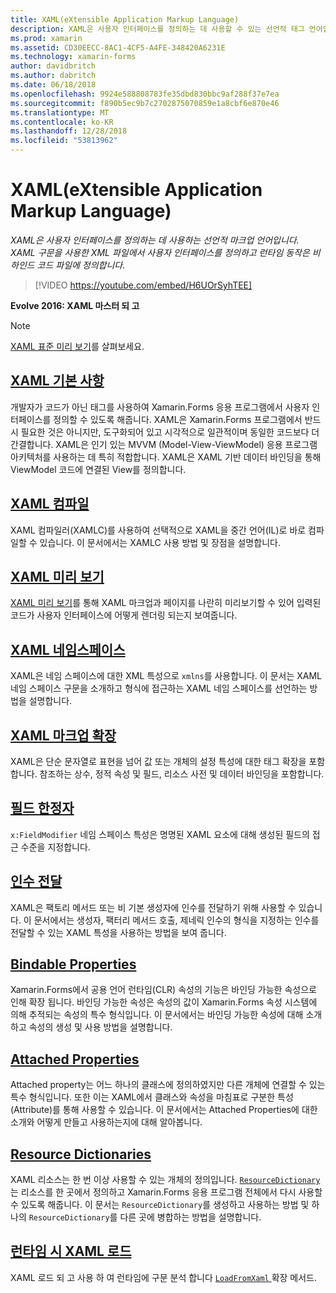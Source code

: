 ```yaml
---
title: XAML(eXtensible Application Markup Language)
description: XAML은 사용자 인터페이스를 정의하는 데 사용할 수 있는 선언적 태그 언어입니다. 사용자 인터페이스를 별도 코드 숨김 파일에서 런타임 동작을 정의하는 동안 XAML 구문을 사용하여 XML 파일로 정의합니다.
ms.prod: xamarin
ms.assetid: CD30EECC-8AC1-4CF5-A4FE-348420A6231E
ms.technology: xamarin-forms
author: davidbritch
ms.author: dabritch
ms.date: 06/18/2018
ms.openlocfilehash: 9924e588808783fe35dbd830bbc9af288f37e7ea
ms.sourcegitcommit: f890b5ec9b7c2702875070859e1a8cbf6e870e46
ms.translationtype: MT
ms.contentlocale: ko-KR
ms.lasthandoff: 12/28/2018
ms.locfileid: "53813962"
---
```

# <a name="extensible-application-markup-language-xaml"></a>XAML(eXtensible Application Markup Language)

_XAML은 사용자 인터페이스를 정의하는 데 사용하는 선언적 마크업 언어입니다. XAML 구문을 사용한 XML 파일에서 사용자 인터페이스를 정의하고 런타임 동작은 비하인드 코드 파일에 정의합니다._

> [!VIDEO https://youtube.com/embed/H6UOrSyhTEE]

**Evolve 2016: XAML 마스터 되 고**

> [!NOTE]
> [XAML 표준 미리 보기](standard/index.md)를 살펴보세요.

<a name="xaml" />

## <a name="xaml-basicsxaml-basicsindexmd"></a>[XAML 기본 사항](xaml-basics/index.md)

개발자가 코드가 아닌 태그를 사용하여 Xamarin.Forms 응용 프로그램에서 사용자 인터페이스를 정의할 수 있도록 해줍니다. XAML은 Xamarin.Forms 프로그램에서 반드시 필요한 것은 아니지만, 도구화되어 있고 시각적으로 일관적이며 동일한 코드보다 더 간결합니다. XAML은 인기 있는 MVVM (Model-View-ViewModel) 응용 프로그램 아키텍처를 사용하는 데 특히 적합합니다. XAML은 XAML 기반 데이터 바인딩을 통해 ViewModel 코드에 연결된 View를 정의합니다.

## <a name="xaml-compilationxamlcmd"></a>[XAML 컴파일](xamlc.md)

XAML 컴파일러(XAMLC)를 사용하여 선택적으로 XAML을 중간 언어(IL)로 바로 컴파일할 수 있습니다. 이 문서에서는 XAMLC 사용 방법 및 장점을 설명합니다.

## <a name="xaml-previewerxaml-previewermd"></a>[XAML 미리 보기](xaml-previewer.md)

[XAML 미리 보기](~/xamarin-forms/xaml/xaml-previewer.md)를 통해 XAML 마크업과 페이지를 나란히 미리보기할 수 있어 입력된 코드가 사용자 인터페이스에 어떻게 렌더링 되는지 보여줍니다.

## <a name="xaml-namespacesnamespacesmd"></a>[XAML 네임스페이스](namespaces.md)

XAML은 네임 스페이스에 대한 XML 특성으로 `xmlns`를 사용합니다. 이 문서는 XAML 네임 스페이스 구문을 소개하고 형식에 접근하는 XAML 네임 스페이스를 선언하는 방법을 설명합니다.

## <a name="xaml-markup-extensionsmarkup-extensionsindexmd"></a>[XAML 마크업 확장](markup-extensions/index.md)

XAML은 단순 문자열로 표현을 넘어 값 또는 개체의 설정 특성에 대한 태그 확장을 포함합니다. 참조하는 상수, 정적 속성 및 필드, 리소스 사전 및 데이터 바인딩을 포함합니다.

## <a name="field-modifiersfield-modifiersmd"></a>[필드 한정자](field-modifiers.md)

`x:FieldModifier` 네임 스페이스 특성은 명명된 XAML 요소에 대해 생성된 필드의 접근 수준을 지정합니다.

## <a name="passing-argumentspassing-argumentsmd"></a>[인수 전달](passing-arguments.md)

XAML은 팩토리 메서드 또는 비 기본 생성자에 인수를 전달하기 위해 사용할 수 있습니다. 이 문서에서는 생성자, 팩터리 메서드 호출, 제네릭 인수의 형식을 지정하는 인수를 전달할 수 있는 XAML 특성을 사용하는 방법을 보여 줍니다.

## <a name="bindable-propertiesbindable-propertiesmd"></a>[Bindable Properties](bindable-properties.md)

Xamarin.Forms에서 공용 언어 런타임(CLR) 속성의 기능은 바인딩 가능한 속성으로 인해 확장 됩니다. 바인딩 가능한 속성은 속성의 값이 Xamarin.Forms 속성 시스템에 의해 추적되는 속성의 특수 형식입니다. 이 문서에서는 바인딩 가능한 속성에 대해 소개하고 속성의 생성 및 사용 방법을 설명합니다.

## <a name="attached-propertiesattached-propertiesmd"></a>[Attached Properties](attached-properties.md)

Attached property는 어느 하나의 클래스에 정의하였지만 다른 개체에 연결할 수 있는 특수 형식입니다. 또한 이는 XAML에서 클래스와 속성을 마침표로 구분한 특성(Attribute)를 통해 사용할 수 있습니다. 이 문서에서는 Attached Properties에 대한 소개와 어떻게 만들고 사용하는지에 대해 알아봅니다.

## <a name="resource-dictionariesresource-dictionariesmd"></a>[Resource Dictionaries](resource-dictionaries.md)

XAML 리소스는 한 번 이상 사용할 수 있는 개체의 정의입니다. [ `ResourceDictionary` ](xref:Xamarin.Forms.ResourceDictionary)는 리소스를 한 곳에서 정의하고 Xamarin.Forms 응용 프로그램 전체에서 다시 사용할 수 있도록 해줍니다. 이 문서는 `ResourceDictionary`를 생성하고 사용하는 방법 및 하나의 `ResourceDictionary`를 다른 곳에 병합하는 방법을 설명합니다.

## <a name="loading-xaml-at-runtimeruntime-loadmd"></a>[런타임 시 XAML 로드](runtime-load.md)

XAML 로드 되 고 사용 하 여 런타임에 구문 분석 합니다 [ `LoadFromXaml` ](xref:Xamarin.Forms.Xaml.Extensions.LoadFromXaml*) 확장 메서드.
